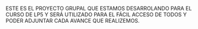 ESTE ES EL PROYECTO GRUPAL QUE ESTAMOS DESARROLANDO PARA EL CURSO DE LP5 Y SERÁ UTILIZADO PARA EL FÁCIL ACCESO DE TODOS Y PODER ADJUNTAR CADA AVANCE QUE REALIZEMOS.
